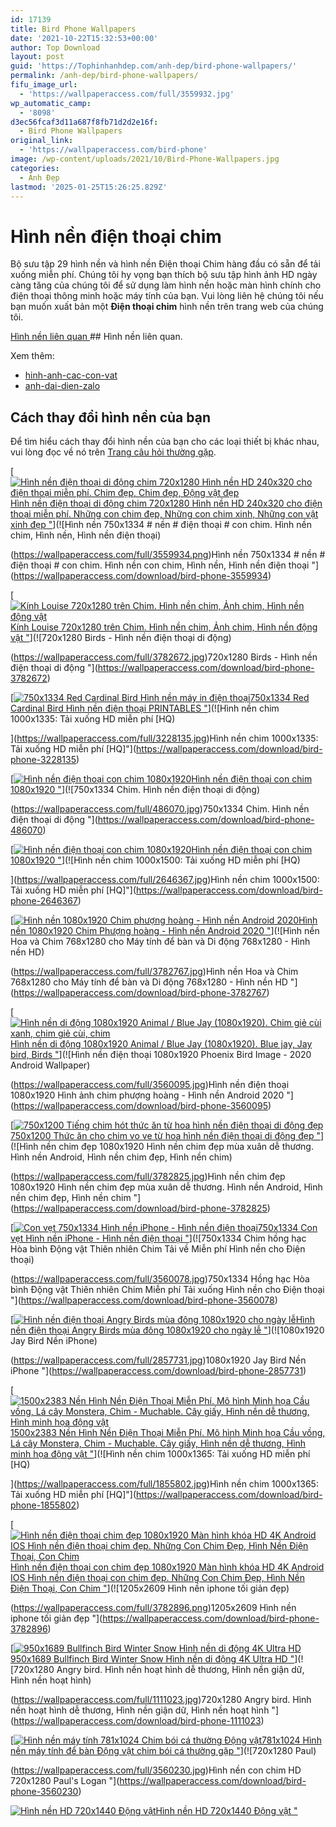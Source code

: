 ```yaml
---
id: 17139
title: Bird Phone Wallpapers
date: '2021-10-22T15:32:53+00:00'
author: Top Download
layout: post
guid: 'https://Tophinhanhdep.com/anh-dep/bird-phone-wallpapers/'
permalink: /anh-dep/bird-phone-wallpapers/
fifu_image_url:
  - 'https://wallpaperaccess.com/full/3559932.jpg'
wp_automatic_camp:
  - '8098'
d3ec56fcaf3d11a687f8fb71d2d2e16f:
  - Bird Phone Wallpapers
original_link:
  - 'https://wallpaperaccess.com/bird-phone'
image: /wp-content/uploads/2021/10/Bird-Phone-Wallpapers.jpg
categories:
  - Ảnh Đẹp
lastmod: '2025-01-25T15:26:25.829Z'
---
```

# Hình nền điện thoại chim

Bộ sưu tập 29 hình nền và hình nền Điện thoại Chim hàng đầu có sẵn để tải xuống miễn phí. Chúng tôi hy vọng bạn thích bộ sưu tập hình ảnh HD ngày càng tăng của chúng tôi để sử dụng làm hình nền hoặc màn hình chính cho điện thoại thông minh hoặc máy tính của bạn. Vui lòng liên hệ chúng tôi nếu bạn muốn xuất bản một **Điện thoại chim** hình nền trên trang web của chúng tôi.

[Hình nền liên quan ](#related) ## Hình nền liên quan.

   
 Xem thêm:

   
- [hinh-anh-cac-con-vat](https://tophinhanhdep.com/the-gioi-dong-vat/hinh-anh-cac-con-vat/)
- [anh-dai-dien-zalo](https://tophinhanhdep.com/anh-avatar/anh-dai-dien-zalo/)

## Cách thay đổi hình nền của bạn

Để tìm hiểu cách thay đổi hình nền của bạn cho các loại thiết bị khác nhau, vui lòng đọc về nó trên [Trang câu hỏi thường gặp](https://tophinhanhdep.com/faq/).

  
[[![Hình nền điện thoại di động chim 720x1280 Hình nền HD 240x320 cho điện thoại miễn phí.  Chim đẹp, Chim đẹp, Động vật đẹp](https://wallpaperaccess.com/full/3559932.jpg)Hình nền điện thoại di động chim 720x1280 Hình nền HD 240x320 cho điện thoại miễn phí. Những con chim đẹp, Những con chim xinh, Những con vật xinh đẹp "](https://wallpaperaccess.com/download/bird-phone-3559932)](![Hình nền 750x1334 # nền # điện thoại # con chim.  Hình nền chim, Hình nền, Hình nền điện thoại)

(https://wallpaperaccess.com/full/3559934.png)Hình nền 750x1334 # nền # điện thoại # con chim. Hình nền con chim, Hình nền, Hình nền điện thoại "](https://wallpaperaccess.com/download/bird-phone-3559934)

[[![Kính Louise 720x1280 trên Chim.  Hình nền chim, Ảnh chim, Hình nền động vật](https://wallpaperaccess.com/full/3782666.jpg)Kính Louise 720x1280 trên Chim. Hình nền chim, Ảnh chim, Hình nền động vật "](https://wallpaperaccess.com/download/bird-phone-3782666)](![720x1280 Birds - Hình nền điện thoại di động)

(https://wallpaperaccess.com/full/3782672.jpg)720x1280 Birds - Hình nền điện thoại di động "](https://wallpaperaccess.com/download/bird-phone-3782672)

[[![750x1334 Red Cardinal Bird Hình nền máy in điện thoại](https://wallpaperaccess.com/full/3782717.jpg)750x1334 Red Cardinal Bird Hình nền điện thoại PRINTABLES "](https://wallpaperaccess.com/download/bird-phone-3782717)](![Hình nền chim 1000x1335: Tải xuống HD miễn phí [HQ)

](https://wallpaperaccess.com/full/3228135.jpg)Hình nền chim 1000x1335: Tải xuống HD miễn phí \[HQ\]"](https://wallpaperaccess.com/download/bird-phone-3228135)

[[![Hình nền điện thoại con chim 1080x1920](https://wallpaperaccess.com/full/3559958.jpg)Hình nền điện thoại con chim 1080x1920 "](https://wallpaperaccess.com/download/bird-phone-3559958)](![750x1334 Chim.  Hình nền điện thoại di động)

(https://wallpaperaccess.com/full/486070.jpg)750x1334 Chim. Hình nền điện thoại di động "](https://wallpaperaccess.com/download/bird-phone-486070)

[[![Hình nền điện thoại con chim 1080x1920](https://wallpaperaccess.com/full/3782727.jpg)Hình nền điện thoại con chim 1080x1920 "](https://wallpaperaccess.com/download/bird-phone-3782727)](![Hình nền chim 1000x1500: Tải xuống HD miễn phí [HQ)

](https://wallpaperaccess.com/full/2646367.jpg)Hình nền chim 1000x1500: Tải xuống HD miễn phí \[HQ\]"](https://wallpaperaccess.com/download/bird-phone-2646367)

[[![Hình nền 1080x1920 Chim phượng hoàng - Hình nền Android 2020](https://wallpaperaccess.com/full/3181347.jpg)Hình nền 1080x1920 Chim Phượng hoàng - Hình nền Android 2020 "](https://wallpaperaccess.com/download/bird-phone-3181347)](![Hình nền Hoa và Chim 768x1280 cho Máy tính để bàn và Di động 768x1280 - Hình nền HD)

(https://wallpaperaccess.com/full/3782767.jpg)Hình nền Hoa và Chim 768x1280 cho Máy tính để bàn và Di động 768x1280 - Hình nền HD "](https://wallpaperaccess.com/download/bird-phone-3782767)

[[![Hình nền di động 1080x1920 Animal / Blue Jay (1080x1920).  Chim giẻ cùi xanh, chim giẻ cùi, chim](https://wallpaperaccess.com/full/3782782.jpg)Hình nền di động 1080x1920 Animal / Blue Jay (1080x1920). Blue jay, Jay bird, Birds "](https://wallpaperaccess.com/download/bird-phone-3782782)](![Hình nền điện thoại 1080x1920 Phoenix Bird Image - 2020 Android Wallpaper)

(https://wallpaperaccess.com/full/3560095.jpg)Hình nền điện thoại 1080x1920 Hình ảnh chim phượng hoàng - Hình nền Android 2020 "](https://wallpaperaccess.com/download/bird-phone-3560095)

[[![750x1200 Tiếng chim hót thức ăn từ hoa hình nền điện thoại di động đẹp](https://wallpaperaccess.com/full/3782816.jpg)750x1200 Thức ăn cho chim vo ve từ hoa hình nền điện thoại di động đẹp "](https://wallpaperaccess.com/download/bird-phone-3782816)](![Hình nền chim đẹp 1080x1920 Hình nền chim đẹp mùa xuân dễ thương.  Hình nền Android, Hình nền chim đẹp, Hình nền chim)

(https://wallpaperaccess.com/full/3782825.jpg)Hình nền chim đẹp 1080x1920 Hình nền chim đẹp mùa xuân dễ thương. Hình nền Android, Hình nền chim đẹp, Hình nền chim "](https://wallpaperaccess.com/download/bird-phone-3782825)

[[![Con vẹt 750x1334 Hình nền iPhone - Hình nền điện thoại](https://wallpaperaccess.com/full/871604.jpg)750x1334 Con vẹt Hình nền iPhone - Hình nền điện thoại "](https://wallpaperaccess.com/download/bird-phone-871604)](![750x1334 Chim hồng hạc Hòa bình Động vật Thiên nhiên Chim Tải về Miễn phí Hình nền cho Điện thoại)

(https://wallpaperaccess.com/full/3560078.jpg)750x1334 Hồng hạc Hòa bình Động vật Thiên nhiên Chim Miễn phí Tải xuống Hình nền cho Điện thoại "](https://wallpaperaccess.com/download/bird-phone-3560078)

[[![Hình nền điện thoại Angry Birds mùa đông 1080x1920 cho ngày lễ](https://wallpaperaccess.com/full/1111033.jpg)Hình nền điện thoại Angry Birds mùa đông 1080x1920 cho ngày lễ "](https://wallpaperaccess.com/download/bird-phone-1111033)](![1080x1920 Jay Bird Nền iPhone)

(https://wallpaperaccess.com/full/2857731.jpg)1080x1920 Jay Bird Nền iPhone "](https://wallpaperaccess.com/download/bird-phone-2857731)

[[![1500x2383 Nền Hình Nền Điện Thoại Miễn Phí.  Mô hình Minh họa Cầu vồng, Lá cây Monstera, Chim - Muchable.  Cây giấy, Hình nền dễ thương, Hình minh họa động vật](https://wallpaperaccess.com/full/3782831.png)1500x2383 Nền Hình Nền Điện Thoại Miễn Phí. Mô hình Minh họa Cầu vồng, Lá cây Monstera, Chim - Muchable. Cây giấy, Hình nền dễ thương, Hình minh họa động vật "](https://wallpaperaccess.com/download/bird-phone-3782831)](![Hình nền chim 1000x1365: Tải xuống HD miễn phí [HQ)

](https://wallpaperaccess.com/full/1855802.jpg)Hình nền chim 1000x1365: Tải xuống HD miễn phí \[HQ\]"](https://wallpaperaccess.com/download/bird-phone-1855802)

[[![Hình nền điện thoại chim đẹp 1080x1920 Màn hình khóa HD 4K Android IOS Hình nền điện thoại chim đẹp.  Những Con Chim Đẹp, Hình Nền Điện Thoại, Con Chim](https://wallpaperaccess.com/full/3782867.jpg)Hình nền điện thoại con chim đẹp 1080x1920 Màn hình khóa HD 4K Android IOS Hình nền điện thoại con chim đẹp. Những Con Chim Đẹp, Hình Nền Điện Thoại, Con Chim "](https://wallpaperaccess.com/download/bird-phone-3782867)](![1205x2609 Hình nền iphone tối giản đẹp)

(https://wallpaperaccess.com/full/3782896.png)1205x2609 Hình nền iphone tối giản đẹp "](https://wallpaperaccess.com/download/bird-phone-3782896)

[[![950x1689 Bullfinch Bird Winter Snow Hình nền di động 4K Ultra HD](https://wallpaperaccess.com/full/3782944.jpg)950x1689 Bullfinch Bird Winter Snow Hình nền di động 4K Ultra HD "](https://wallpaperaccess.com/download/bird-phone-3782944)](![720x1280 Angry bird.  Hình nền hoạt hình dễ thương, Hình nền giận dữ, Hình nền hoạt hình)

(https://wallpaperaccess.com/full/1111023.jpg)720x1280 Angry bird. Hình nền hoạt hình dễ thương, Hình nền giận dữ, Hình nền hoạt hình "](https://wallpaperaccess.com/download/bird-phone-1111023)

[[![Hình nền máy tính 781x1024 Chim bói cá thường Động vật](https://wallpaperaccess.com/full/3783019.jpg)781x1024 Hình nền máy tính để bàn Động vật chim bói cá thường gặp "](https://wallpaperaccess.com/download/bird-phone-3783019)](![720x1280 Paul)

(https://wallpaperaccess.com/full/3560230.jpg)Hình nền con chim HD 720x1280 Paul's Logan "](https://wallpaperaccess.com/download/bird-phone-3560230)

[![Hình nền HD 720x1440 Động vật](https://wallpaperaccess.com/full/3783037.jpg)Hình nền HD 720x1440 Động vật "](https://wallpaperaccess.com/download/bird-phone-3783037)
